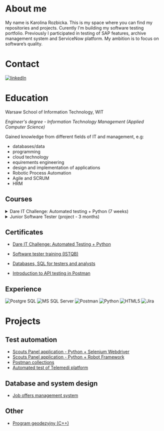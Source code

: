 
# About me

My name is Karolina Rozbicka. This is my space where you can find my repositories and projects.
Curently I'm building my software testing portfolio.
Previously I participated in testing of SAP features, archive management system and ServiceNow platform. 
My ambition is to focus on software’s quality.

# Contact

[<img alt="linkedIn" src="https://img.shields.io/badge/linkedin-%230077B5.svg?&style=for-the-badge&logo=linkedin&logoColor=white" />](https://www.linkedin.com/in/karolina-r-a3a3a7214/)
# Education

Warsaw School of Information Technology, WIT <p>
_Engineer's degree - Information Technology Management (Applied Computer Science)_

Gained knowledge from different fields of IT and management, e.g:
- databases/data
- programming
- cloud technology
- equirements engineering
- design and implementation of applications
- Robotic Process Automation
- Agile and SCRUM
- HRM
  
## Courses

<details>
<summary> Dare IT Challenge: Automated testing + Python (7 weeks) </summary>
<br/>
  
✔️ Pycharm <p>
✔️ Selenium <p>
✔️ Robot Framework <p>
✔️ preparing test cases <p>
✔️ reporting bugs <p>
 
</details>
<details>
<summary> Junior Software Tester (project - 3 months)</summary>
<br/>
  
✔️ manual testing<p>
✔️ creating test cases/scenarios<p>
✔️ reporting bugs in JIRA<p>
✔️ test execution<p>
 
</details>

## Certificates

-  [Dare IT Challenge: Automated Testing + Python](https://drive.google.com/file/d/1rscPSrBhPMOldX7BKwhFk-WE-Z-mFs6a/view?usp=sharing)

-  [Software tester training (ISTQB)](https://verified.sertifier.com/en/verify/65129620473695/)

-  [Databases, SQL for testers and analysts](https://verified.sertifier.com/en/verify/83320766361351/)

-  [Introduction to API testing in Postman](https://verified.sertifier.com/en/verify/86184868190831/)

##  Experience

<img alt="Postgre SQL" src="https://img.shields.io/badge/PostgreSQL-316192?style=for-the-badge&logo=postgresql&logoColor=white"/> <img alt="MS SQL Server" src="https://img.shields.io/badge/Microsoft%20SQL%20Server-CC2927?style=for-the-badge&logo=microsoft%20sql%20server&logoColor=white"/> <img alt="Postman" src="https://img.shields.io/badge/Postman-FF6C37?style=for-the-badge&logo=Postman&logoColor=white"/> <img alt="Python" src="https://img.shields.io/badge/Python-FFD43B?style=for-the-badge&logo=python&logoColor=blue"/> <img alt="HTML5" src="https://img.shields.io/badge/HTML5-E34F26?style=for-the-badge&logo=html5&logoColor=white"/> <img alt="Jira" src="https://img.shields.io/badge/Jira-0052CC?style=for-the-badge&logo=Jira&logoColor=white"/>

# Projects
## Test automation
 - [Scouts Panel application - Python + Selenium Webdriver](https://github.com/rkarolina/Challenge_portfolio_karolina)
 - [Scouts Panel application - Python + Robot Framework](https://github.com/rkarolina/robotframework_scoutpanel)
 - [Postman collections](https://github.com/rkarolina/postman/tree/main)
 - [Automated test of Telemedi platform](https://github.com/rkarolina/playwright_telemedi)

## Database and system design
 - [Job offers management system](https://github.com/rkarolina/job-offers-management-system)

## Other
 - [Program geodezyjny (C++)](https://github.com/rkarolina/program_geodezyjny)

